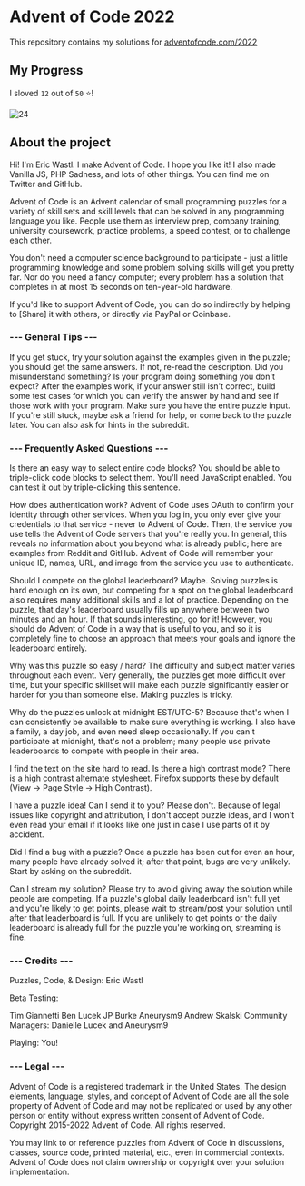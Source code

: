 # Advent of Code 2022
This repository contains my solutions for [adventofcode.com/2022](https://adventofcode.com/2022)


## My Progress

I sloved `12` out of `50` ⭐!  

![24](https://progress-bar.dev/24?width=500)

## About the project

Hi! I'm Eric Wastl. I make Advent of Code. I hope you like it! I also made Vanilla JS, PHP Sadness, and lots of other things. You can find me on Twitter and GitHub.

Advent of Code is an Advent calendar of small programming puzzles for a variety of skill sets and skill levels that can be solved in any programming language you like. People use them as interview prep, company training, university coursework, practice problems, a speed contest, or to challenge each other.

You don't need a computer science background to participate - just a little programming knowledge and some problem solving skills will get you pretty far. Nor do you need a fancy computer; every problem has a solution that completes in at most 15 seconds on ten-year-old hardware.

If you'd like to support Advent of Code, you can do so indirectly by helping to [Share] it with others, or directly via PayPal or Coinbase.

### --- General Tips ---
If you get stuck, try your solution against the examples given in the puzzle; you should get the same answers. If not, re-read the description. Did you misunderstand something? Is your program doing something you don't expect? After the examples work, if your answer still isn't correct, build some test cases for which you can verify the answer by hand and see if those work with your program. Make sure you have the entire puzzle input. If you're still stuck, maybe ask a friend for help, or come back to the puzzle later. You can also ask for hints in the subreddit.

### --- Frequently Asked Questions ---
Is there an easy way to select entire code blocks? You should be able to triple-click code blocks to select them. You'll need JavaScript enabled. You can test it out by triple-clicking this sentence.

How does authentication work? Advent of Code uses OAuth to confirm your identity through other services. When you log in, you only ever give your credentials to that service - never to Advent of Code. Then, the service you use tells the Advent of Code servers that you're really you. In general, this reveals no information about you beyond what is already public; here are examples from Reddit and GitHub. Advent of Code will remember your unique ID, names, URL, and image from the service you use to authenticate.

Should I compete on the global leaderboard? Maybe. Solving puzzles is hard enough on its own, but competing for a spot on the global leaderboard also requires many additional skills and a lot of practice. Depending on the puzzle, that day's leaderboard usually fills up anywhere between two minutes and an hour. If that sounds interesting, go for it! However, you should do Advent of Code in a way that is useful to you, and so it is completely fine to choose an approach that meets your goals and ignore the leaderboard entirely.

Why was this puzzle so easy / hard? The difficulty and subject matter varies throughout each event. Very generally, the puzzles get more difficult over time, but your specific skillset will make each puzzle significantly easier or harder for you than someone else. Making puzzles is tricky.

Why do the puzzles unlock at midnight EST/UTC-5? Because that's when I can consistently be available to make sure everything is working. I also have a family, a day job, and even need sleep occasionally. If you can't participate at midnight, that's not a problem; many people use private leaderboards to compete with people in their area.

I find the text on the site hard to read. Is there a high contrast mode? There is a high contrast alternate stylesheet. Firefox supports these by default (View -> Page Style -> High Contrast).

I have a puzzle idea! Can I send it to you? Please don't. Because of legal issues like copyright and attribution, I don't accept puzzle ideas, and I won't even read your email if it looks like one just in case I use parts of it by accident.

Did I find a bug with a puzzle? Once a puzzle has been out for even an hour, many people have already solved it; after that point, bugs are very unlikely. Start by asking on the subreddit.

Can I stream my solution? Please try to avoid giving away the solution while people are competing. If a puzzle's global daily leaderboard isn't full yet and you're likely to get points, please wait to stream/post your solution until after that leaderboard is full. If you are unlikely to get points or the daily leaderboard is already full for the puzzle you're working on, streaming is fine.

### --- Credits ---
Puzzles, Code, & Design: Eric Wastl

Beta Testing:

Tim Giannetti
Ben Lucek
JP Burke
Aneurysm9
Andrew Skalski
Community Managers: Danielle Lucek and Aneurysm9

Playing: You!

### --- Legal ---
Advent of Code is a registered trademark in the United States. The design elements, language, styles, and concept of Advent of Code are all the sole property of Advent of Code and may not be replicated or used by any other person or entity without express written consent of Advent of Code. Copyright 2015-2022 Advent of Code. All rights reserved.

You may link to or reference puzzles from Advent of Code in discussions, classes, source code, printed material, etc., even in commercial contexts. Advent of Code does not claim ownership or copyright over your solution implementation.